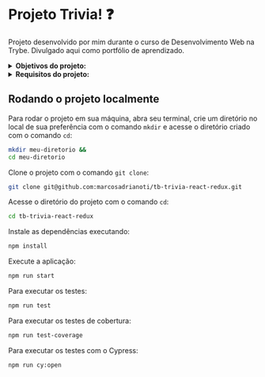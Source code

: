 # Projeto Trivia! :question:
Projeto desenvolvido por mim durante o curso de Desenvolvimento Web na Trybe. Divulgado aqui como portfólio de aprendizado.

<details>
<summary><strong>Objetivos do projeto:</strong></summary>

  * Desenvolver uma carteira de controle de gastos com conversor de moedas, o usuário deverá ser capaz de:
    * Adicionar, remover e editar um gasto.
    * Visualizar uma tabelas com seus gastos.
    * Visualizar o total de gastos convertidos para uma moeda de escolha.
  * Verificar se eu era capaz de:
    * Criar um `store Redux` em aplicações `React`.
    * Criar `reducers` no Redux em aplicações `React`.
    * Criar `actions` no Redux em aplicações `React`.
    * Criar `dispatchers` no Redux em aplicações `React`.
    * Conectar `Redux` aos componentes `React`.

Criar actions assíncronas na sua aplicação React que faz uso de Redux.
</details>
<details>
<summary><strong> Requisitos do projeto:</strong></summary>

  * Criar uma página inicial de login.
  * Criar um header para a página de carteira.
  * Desenvolver um formulário para adicionar uma despesa.
  * Salvar todas as informações do formulário no estado global.
  * Desenvolver testes para atingir 60% de cobertura total da aplicação.
  * Desenvolver uma tabela com os gastos.
  * Implementar a lógica para que a tabela seja alimentada pelo estado da aplicação.
  * Criar um botão para deletar uma despesa da tabela.
  * Criar um botão para editar uma despesa da tabela.
  * Desenvolver testes para atingir 90% de cobertura total da aplicação.
</details>
  
## Rodando o projeto localmente

Para rodar o projeto em sua máquina, abra seu terminal, crie um diretório no local de sua preferência com o comando `mkdir` e acesse o diretório criado com o comando `cd`:

```bash
mkdir meu-diretorio &&
cd meu-diretorio
```

Clone o projeto com o comando `git clone`:

```bash
git clone git@github.com:marcosadrianoti/tb-trivia-react-redux.git
```

Acesse o diretório do projeto com o comando `cd`:

```bash
cd tb-trivia-react-redux
```

Instale as dependências executando:

```bash
npm install
```

Execute a aplicação:

```bash
npm run start
```

Para executar os testes:

```bash
npm run test
```

Para executar os testes de cobertura:

```bash
npm run test-coverage
```
Para executar os testes com o Cypress:

```bash
npm run cy:open
```
